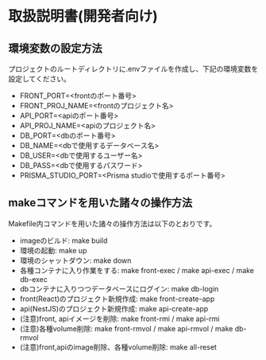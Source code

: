 # 取扱説明書(開発者向け)
## 環境変数の設定方法
プロジェクトのルートディレクトリに.envファイルを作成し、下記の環境変数を設定してください。
- FRONT_PORT=<frontのポート番号>
- FRONT_PROJ_NAME=<frontのプロジェクト名>
- API_PORT=<apiのポート番号>
- API_PROJ_NAME=<apiのプロジェクト名>
- DB_PORT=<dbのポート番号>
- DB_NAME=<dbで使用するデータベース名>
- DB_USER=<dbで使用するユーザー名>
- DB_PASS=<dbで使用するパスワード>
- PRISMA_STUDIO_PORT=<Prisma studioで使用するポート番号>

## makeコマンドを用いた諸々の操作方法
Makefile内コマンドを用いた諸々の操作方法は以下のとおりです。
- imageのビルド: make build
- 環境の起動: make up
- 環境のシャットダウン: make down
- 各種コンテナに入り作業をする: make front-exec / make api-exec / make db-exec
- dbコンテナに入りつつデータベースにログイン: make db-login
- front(React)のプロジェクト新規作成: make front-create-app
- api(NestJS)のプロジェクト新規作成: make api-create-app
- (注意)front, apiイメージを削除: make front-rmi / make api-rmi
- (注意)各種volume削除: make front-rmvol / make api-rmvol / make db-rmvol
- (注意)front,apiのimage削除、各種volume削除: make all-reset
